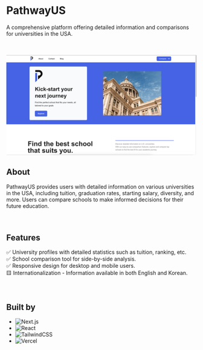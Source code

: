 # PathwayUS

A comprehensive platform offering detailed information and comparisons for universities in the USA.
<br>
<br>
<br>

![Preview of Website](public/title.png)

## About

PathwayUS provides users with detailed information on various universities in the USA, including tuition, graduation rates, starting salary, diversity, and more. Users can compare schools to make informed decisions for their future education.
<br>
<br>
<br>

## Features

:white_check_mark: University profiles with detailed statistics such as tuition, ranking, etc.<br>
:white_check_mark: School comparison tool for side-by-side analysis.<br>
:white_check_mark: Responsive design for desktop and mobile users.<br>
:yellow_square: Internationalization - Information available in both English and Korean.<br>
<br>
<br>

## Built by

- ![Next.js](https://img.shields.io/badge/Next.js-000000?style=for-the-badge&logo=next.js&logoColor=white)
- ![React](https://img.shields.io/badge/React-61DAFB?style=for-the-badge&logo=react&logoColor=white)
- ![TailwindCSS](https://img.shields.io/badge/Tailwind_CSS-38B2AC?style=for-the-badge&logo=tailwind-css&logoColor=white)
- ![Vercel](https://img.shields.io/badge/Vercel-000000?style=for-the-badge&logo=vercel&logoColor=white)
  <br>
  <br>
  <br>
